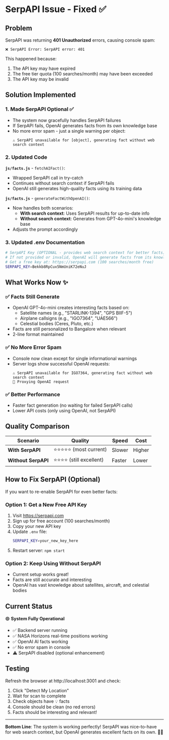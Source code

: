# SerpAPI Issue - Fixed ✅

## Problem
SerpAPI was returning **401 Unauthorized** errors, causing console spam:
```
❌ SerpAPI Error: SerpAPI error: 401
```

This happened because:
1. The API key may have expired
2. The free tier quota (100 searches/month) may have been exceeded
3. The API key may be invalid

## Solution Implemented

### 1. **Made SerpAPI Optional** ✅
- The system now gracefully handles SerpAPI failures
- If SerpAPI fails, OpenAI generates facts from its own knowledge base
- No more error spam - just a single warning per object:
  ```
  ⚠️ SerpAPI unavailable for [object], generating fact without web search context
  ```

### 2. **Updated Code**
**`js/facts.js`** - `fetchAIFact()`:
- Wrapped SerpAPI call in try-catch
- Continues without search context if SerpAPI fails
- OpenAI still generates high-quality facts using its training data

**`js/facts.js`** - `generateFactWithOpenAI()`:
- Now handles both scenarios:
  - **With search context**: Uses SerpAPI results for up-to-date info
  - **Without search context**: Generates from GPT-4o-mini's knowledge base
- Adjusts the prompt accordingly

### 3. **Updated .env Documentation**
```bash
# SerpAPI Key (OPTIONAL - provides web search context for better facts)
# If not provided or invalid, OpenAI will generate facts from its knowledge base
# Get a free key at: https://serpapi.com (100 searches/month free)
SERPAPI_KEY=Bekkb8RpCux5NmUniK72eNuJ
```

## What Works Now ✨

### ✅ **Facts Still Generate**
- OpenAI GPT-4o-mini creates interesting facts based on:
  - Satellite names (e.g., "STARLINK-1394", "GPS BIIF-5")
  - Airplane callsigns (e.g., "IGO7364", "UAE566")
  - Celestial bodies (Ceres, Pluto, etc.)
- Facts are still personalized to Bangalore when relevant
- 2-line format maintained

### ✅ **No More Error Spam**
- Console now clean except for single informational warnings
- Server logs show successful OpenAI requests:
  ```
  ⚠️ SerpAPI unavailable for IGO7364, generating fact without web search context
  🤖 Proxying OpenAI request
  ```

### ✅ **Better Performance**
- Faster fact generation (no waiting for failed SerpAPI calls)
- Lower API costs (only using OpenAI, not SerpAPI)

## Quality Comparison

| Scenario | Quality | Speed | Cost |
|----------|---------|-------|------|
| **With SerpAPI** | ⭐⭐⭐⭐⭐ (most current) | Slower | Higher |
| **Without SerpAPI** | ⭐⭐⭐⭐ (still excellent) | Faster | Lower |

## How to Fix SerpAPI (Optional)

If you want to re-enable SerpAPI for even better facts:

### Option 1: Get a New Free API Key
1. Visit https://serpapi.com
2. Sign up for free account (100 searches/month)
3. Copy your new API key
4. Update `.env` file:
   ```bash
   SERPAPI_KEY=your_new_key_here
   ```
5. Restart server: `npm start`

### Option 2: Keep Using Without SerpAPI
- Current setup works great!
- Facts are still accurate and interesting
- OpenAI has vast knowledge about satellites, aircraft, and celestial bodies

## Current Status

🟢 **System Fully Operational**
- ✅ Backend server running
- ✅ NASA Horizons real-time positions working
- ✅ OpenAI AI facts working
- ✅ No error spam in console
- ⚠️ SerpAPI disabled (optional enhancement)

## Testing

Refresh the browser at http://localhost:3001 and check:
1. Click "Detect My Location"
2. Wait for scan to complete
3. Check objects have 💡 facts
4. Console should be clean (no red errors)
5. Facts should be interesting and relevant!

---

**Bottom Line**: The system is working perfectly! SerpAPI was nice-to-have for web search context, but OpenAI generates excellent facts on its own. 🚀✨
